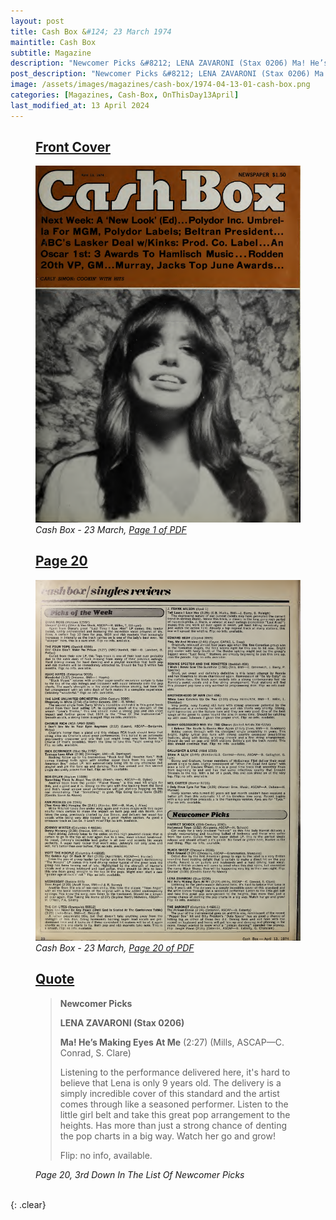 ```yaml
---
layout: post
title: Cash Box &#124; 23 March 1974
maintitle: Cash Box
subtitle: Magazine
description: "Newcomer Picks &#8212; LENA ZAVARONI (Stax 0206) Ma! He’s Making Eyes At Me  (2:27) (Mills, ASCAP&#8212;C. Conrad, S. Clare)"
post_description: "Newcomer Picks &#8212; LENA ZAVARONI (Stax 0206) Ma! He’s Making Eyes At Me  (2:27) (Mills, ASCAP&#8212;C. Conrad, S. Clare)"
image: /assets/images/magazines/cash-box/1974-04-13-01-cash-box.png
categories: [Magazines, Cash-Box, OnThisDay13April]
last_modified_at: 13 April 2024
---
```


<figure class="fig1">
<h2 id="infobox1"><a href="#infobox1">Front Cover</a></h2>
<a href="/assets/images/magazines/cash-box/1974-04-13-01-cash-box.png"><img src="/assets/images/magazines/cash-box/1974-04-13-01-cash-box.png" class="full-width zoom-in" /></a>
<cite>Cash Box - 23 March, <a class="external-link" href="https://www.worldradiohistory.com/Archive-All-Music/Cash-Box/70s/1974/CB-1974-04-13.pdf">Page 1 of PDF</a></cite>
</figure>

<figure class="fig2">
<h2 id="infobox2"><a href="#infobox2">Page 20</a></h2>
<a href="/assets/images/magazines/cash-box/1974-04-13-20-cash-box.png"><img src="/assets/images/magazines/cash-box/1974-04-13-20-cash-box.png" class="full-width zoom-in" /></a>
<cite>Cash Box - 23 March, <a class="external-link" href="https://www.worldradiohistory.com/Archive-All-Music/Cash-Box/70s/1974/CB-1974-04-13.pdf#page=20">Page 20 of PDF</a></cite>
</figure>

<figure class="fig3">
<h2 id="page-3"><a href="#page-3">Quote</a></h2>
<blockquote>
<p><strong>Newcomer Picks</strong></p>
<p><strong>LENA ZAVARONI (Stax 0206)</strong></p>
<p><strong>Ma! He’s Making Eyes At Me</strong> (2:27) (Mills, ASCAP&#8212;C. Conrad, S. Clare)</p>
<p>Listening to the performance delivered here, it's hard to believe that Lena is only 9 years old. The delivery is a simply incredible cover of this standard and the artist comes through like a seasoned performer. Listen to the little girl belt and take this great pop arrangement to the heights. Has more than just a strong chance of denting the pop charts in a big way. Watch her go and grow!</p>
<p>Flip: no info, available.</p>
</blockquote>
<cite>Page 20, 3rd Down In The List Of Newcomer Picks</cite>
</figure>

<br />{: .clear}

